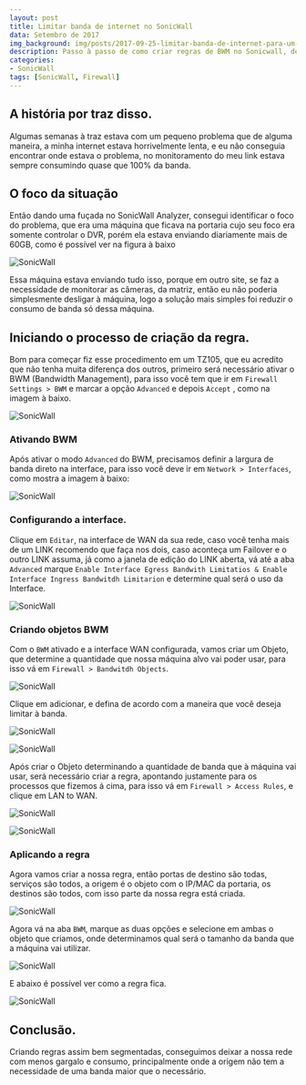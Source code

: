 ```yaml
---
layout: post
title: Limitar banda de internet no SonicWall
data: Setembro de 2017
img_background: img/posts/2017-09-25-limitar-banda-de-internet-para-um-objeto-ou-grupo-no-sonicwall/sonicwall-banner.png
description: Passo à passo de como criar regras de BWM no Sonicwall, deixando a rede bem segmentada e com menos gargalo, evitando o consumo descessário da banda de internet.
categories:
- SonicWall
tags: [SonicWall, Firewall]
---
```



## A história por traz disso.

Algumas semanas à traz estava com um pequeno problema que de alguma maneira, a minha internet estava horrivelmente lenta, e eu não conseguia encontrar onde estava o problema, no monitoramento do meu link estava sempre consumindo quase que 100% da banda.


## O foco da situação

Então dando uma fuçada no SonicWall Analyzer, consegui identificar o foco do problema, que era uma máquina que ficava na portaria cujo seu foco era somente controlar o DVR, porém ela estava enviando diariamente mais de 60GB, como é possível ver na figura à baixo

![SonicWall](img/posts/2017-09-25-limitar-banda-de-internet-para-um-objeto-ou-grupo-no-sonicwall/01.PNG)

Essa máquina estava enviando tudo isso, porque em outro site, se faz a necessidade de monitorar as câmeras, da matriz, então eu não poderia simplesmente desligar à máquina, logo a solução mais simples foi reduzir o consumo de banda só dessa máquina.

## Iniciando o processo de criação da regra.

Bom para começar fiz esse procedimento em um TZ105, que eu acredito que não tenha muita diferença dos outros, primeiro será necessário ativar o BWM (Bandwidth Management), para isso você tem que ir em `Firewall Settings > BWM` e marcar a opção `Advanced` e depois `Accept` , como na imagem à baixo.

![SonicWall](img/posts/2017-09-25-limitar-banda-de-internet-para-um-objeto-ou-grupo-no-sonicwall/02.PNG)

### Ativando BWM

Após ativar o modo `Advanced` do BWM, precisamos definir a largura de banda direto na interface, para isso você deve ir em `Network > Interfaces`, como mostra a imagem à baixo:

![SonicWall](img/posts/2017-09-25-limitar-banda-de-internet-para-um-objeto-ou-grupo-no-sonicwall/03.PNG)

### Configurando a interface.

Clique em `Editar`, na interface de WAN da sua rede, caso você tenha mais de um LINK recomendo que faça nos dois, caso aconteça um Failover e o outro LINK assuma, já como a janela de edição do LINK aberta, vá até a aba `Advanced` marque `Enable Interface Egress Bandwith Limitatios & Enable Interface Ingress Bandwitdh Limitarion` e determine qual será o uso da Interface.

![SonicWall](img/posts/2017-09-25-limitar-banda-de-internet-para-um-objeto-ou-grupo-no-sonicwall/04.PNG)

### Criando objetos BWM

Com o `BWM` ativado e a interface WAN configurada, vamos criar um Objeto, que determine a quantidade que nossa máquina alvo vai poder usar, para isso vá em `Firewall > Bandwitdh Objects`.

![SonicWall](img/posts/2017-09-25-limitar-banda-de-internet-para-um-objeto-ou-grupo-no-sonicwall/06.PNG)

Clique em adicionar, e defina de acordo com a maneira que você deseja limitar à banda.

![SonicWall](img/posts/2017-09-25-limitar-banda-de-internet-para-um-objeto-ou-grupo-no-sonicwall/07.PNG)

![SonicWall](img/posts/2017-09-25-limitar-banda-de-internet-para-um-objeto-ou-grupo-no-sonicwall/08.PNG)

Após criar o Objeto determinando a quantidade de banda que à máquina vai usar, será necessário criar a regra, apontando justamente para os processos que fizemos á cima, para isso vá em `Firewall > Access Rules`, e clique em LAN to WAN.

![SonicWall](img/posts/2017-09-25-limitar-banda-de-internet-para-um-objeto-ou-grupo-no-sonicwall/09.PNG)

![SonicWall](img/posts/2017-09-25-limitar-banda-de-internet-para-um-objeto-ou-grupo-no-sonicwall/10.PNG)

### Aplicando a regra

Agora vamos criar a nossa regra, então portas de destino são todas, serviços são todos, a origem é o objeto com o IP/MAC da portaria, os destinos são todos, com isso parte da nossa regra está criada.

![SonicWall](img/posts/2017-09-25-limitar-banda-de-internet-para-um-objeto-ou-grupo-no-sonicwall/12.PNG)

Agora vá na aba `BWM`, marque as duas opções e selecione em ambas o objeto que criamos, onde determinamos qual será o tamanho da banda que a máquina vai utilizar.

![SonicWall](img/posts/2017-09-25-limitar-banda-de-internet-para-um-objeto-ou-grupo-no-sonicwall/13.PNG)

E abaixo é possível ver como a regra fica.

![SonicWall](img/posts/2017-09-25-limitar-banda-de-internet-para-um-objeto-ou-grupo-no-sonicwall/14.PNG)

## Conclusão.

Criando regras assim bem segmentadas, conseguimos deixar a nossa rede com menos gargalo e consumo, principalmente onde a origem não tem a necessidade de uma banda maior que o necessário.



